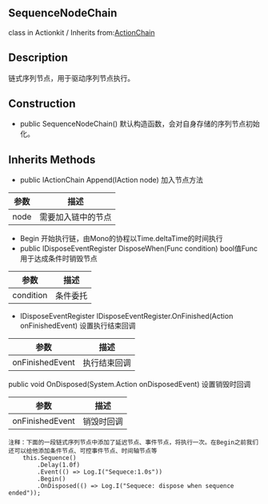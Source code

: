 ## SequenceNodeChain
class in Actionkit / Inherits from:[ActionChain](www.baidu.com) 

## Description
链式序列节点，用于驱动序列节点执行。

## Construction
* public SequenceNodeChain()	默认构造函数，会对自身存储的序列节点初始化。

## Inherits Methods

*  public IActionChain Append(IAction node)  加入节点方法

| 参数 | 描述               |
| ---- | ------------------ |
| node | 需要加入链中的节点 |
* Begin 开始执行链，由Mono的协程以Time.deltaTime的时间执行
* public IDisposeEventRegister DisposeWhen(Func<bool> condition) bool值Func用于达成条件时销毁节点

| 参数      | 描述     |
| --------- | -------- |
| condition | 条件委托 |

* IDisposeEventRegister IDisposeEventRegister.OnFinished(Action onFinishedEvent) 设置执行结束回调

| 参数            | 描述         |
| --------------- | ------------ |
| onFinishedEvent | 执行结束回调 |

public void OnDisposed(System.Action onDisposedEvent)  设置销毁时回调

| 参数            | 描述       |
| --------------- | ---------- |
| onFinishedEvent | 销毁时回调 |

```
注释：下面的一段链式序列节点中添加了延迟节点、事件节点，将执行一次。在Begin之前我们还可以给他添加条件节点、可控事件节点、时间轴节点等
	this.Sequence()
		.Delay(1.0f)
		.Event(() => Log.I("Sequece:1.0s"))
		.Begin()
		.OnDisposed(() => Log.I("Sequece: dispose when sequence ended"));
```
